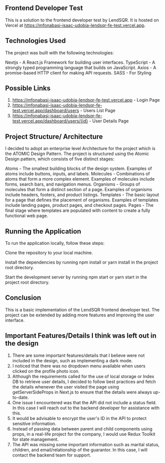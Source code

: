 ## Frontend Developer Test

This is a solution to the frontend developer test by LendSQR. It is hosted on Vercel at https://mfonabasi-isaac-udobia-lendsqr-fe-test.vercel.app.

## Technologies Used

The project was built with the following technologies:

Nextjs - A React.js Framework for building user interfaces.
TypeScript - A strongly typed programming language that builds on JavaScript.
Axios - A promise-based HTTP client for making API requests.
SASS - For Styling

## Possible Links

1. https://mfonabasi-isaac-udobia-lendsqr-fe-test.vercel.app - Login Page
2. https://mfonabasi-isaac-udobia-lendsqr-fe-test.vercel.app/dashboard/users - Users List Page
3. https://mfonabasi-isaac-udobia-lendsqr-fe-test.vercel.app/dashboard/users/{id} - User Details Page

## Project Structure/ Architecture

I decided to adopt an enterprise level Architecture for the project which is the ATOMIC Design Pattern. The project is structured using the Atomic Design pattern, which consists of five distinct stages:

Atoms - The smallest building blocks of the design system. Examples of atoms include buttons, inputs, and labels.
Molecules - Combinations of atoms that form a more complex element. Examples of molecules include forms, search bars, and navigation menus.
Organisms - Groups of molecules that form a distinct section of a page. Examples of organisms include headers, footers, and product listings.
Templates - The basic layout for a page that defines the placement of organisms. Examples of templates include landing pages, product pages, and checkout pages.
Pages - The final stage where templates are populated with content to create a fully functional web page.

## Running the Application

To run the application locally, follow these steps:

Clone the repository to your local machine.

Install the dependencies by running npm install or yarn install in the project root directory.

Start the development server by running npm start or yarn start in the project root directory.

## Conclusion

This is a basic implementation of the LendSQR frontend developer test. The project can be extended by adding more features and improving the user interface.

## Important Features/Details I think was left out in the design

1. There are some important features/details that I believe were not included in the design, such as implementing a dark mode.
2. I noticed that there was no dropdown menu available when users clicked on the profile photo icon.
3. Although the requirements called for the use of local storage or Index DB to retrieve user details, I decided to follow best practices and fetch the details whenever the user visited the page using getServerSideProps in Next.js to ensure that the details were always up-to-date.
4. One issue I encountered was that the API did not include a status field. In this case I will reach out to the backend developer for assistance with this.
5. It would be advisable to encrypt the user's ID in the API to protect sensitive information.
6. Instead of passing data between parent and child components using props, in a real-life project for the company, I would use Redux Toolkit for state management.
7. The API was missing some important information such as marital status, children, and email/relationship of the guarantor. In this case, I will contact the backend team for support.
